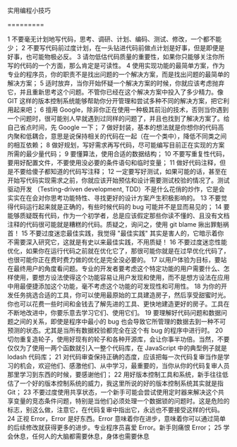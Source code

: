 实用编程小技巧

=========

  1  不要毫无计划地写代码，思考、调研、计划、编码、测试、修改，一个都不能少；
  2  不要写代码前过度计划，在一头钻进代码前做点计划是好事，但是即便是好事，也可能物极必反。
  3  请勿低估代码质量的重要性，如果你只能够关注你所写的代码的一个方面，那么肯定是可读性。
  4  使用实现功能的最简单方案，作为专业的程序员，你的职责不是找出问题的一个解决方案，而是找出问题的最简单的解决方案；
  5  适时放弃，当你开始怀疑一个解决方案的时候，你就应该考虑抛弃它，并且重新思考这个问题。不管你已经在这个解决方案中投入了多少精力。像 GIT 这样的版本控制系统能够帮助你分开管理和尝试多种不同的解决方案，把它利用起来吧；
  6  擅用 Google，除非你正在使用一种极其前沿的技术，否则当你遇到一个问题时，很可能别人早就遇到过同样的问题了，并且也找到了解决方案了。给自己省点时间，先 Google 一下；
  7  做好封装，基本的想法就是你想你的代码高内聚和低耦合，意思是说保持相关的代码在一起（在一个类中），降低不同类之间的相互依赖；
  8  做好规划，写好需求再写代码，尽可能编写目前正在实现的方案所需的最少量代码；
  9  要懂算法，使用合适的数据结构；
  10  不要写重复性代码，要用好配置文件，不要使用没必要的条件语句和临时变量；
  11  做好代码注释，但是不要给傻子都知道的代码写注释；
  12  一定要写好测试，如果可能的话，甚至在开始写代码实现需求之前，你就应该开始预估和设计需要测试校验的情况了。测试驱动开发 （Testing-driven development, TDD）不是什么花俏的炒作，它是会实实在在会对你思考功能特性、寻找更好的设计方案产生积极影响的。
  13  不要觉得代码运行起来就是正确的，有些时候代码的 bug 可能并不是显而易见的；
  14  要能够质疑既有代码，作为一个初学者，总是应该假定那些你读不懂的、且没有文档注释的代码很可能就是糟糕的代码。质疑之，询问之，使用 git blame 揪出罪魁祸首！
  15  不要过度迷恋最佳实践，我觉得 "最佳实践" 其实是害人的，它暗示着你不需要深入研究它，这就是有史以来最佳实践，不用质疑！
  16  不要过度迷恋性能优化，如果你在运行代码之前就在优化它了，那很可能你就是在过早优化代码了，也很可能你正在费时费力做的优化是完全没必要的。
  17  以用户体验为目标，要站在最终用户的角度看问题。专业的开发者要考虑这个特定功能的用户需要什么、怎样使用，要想方设法使得这个功能容易让用户发现和使用，而不是想方设法在应用中用最便捷添加这个功能，毫不考虑这个功能的可发现性和可用性。
  18  为你的开发任务挑选合适的工具，你可以使用最原始的工具建造房子，然后享受甜蜜时光。你也可以花费一些时间和金钱去了解先进的工具、更快地建造更好的房子。工具在不断地改进中，你要乐意去学习它们、使用它们。
  19  要理解好代码问题和数据问题之间的关系，即使是程序中最小的 bug 也会导致它所管理的数据去到一种不可预测的状态。尤其是当所有数据校验都完全在这个有 bug 的程序中进行时。
  20  切勿重复造轮子，使用好现有的轮子和各种开源库，会让你事半功倍。当然，不要仅仅为了使用一两个函数就引入一整个代码库，在 JavaScript 中的典型例子就是 lodash 代码库；
  21  对代码审查保持正确的态度，应该把每一次代码复审当作是学习的机会，欢迎他们、感激他们、从中学习，最重要的，当你从你的代码复审人员那里学习到东西的时候，要感谢他们；
  22  用好版本控制工具和系统，新手往往低估了一个好的版本控制系统的威力，我这里所说的好的版本控制系统其实就是指 Git；
  23  不要过度使用共享状态，一个新手可能会尝试使用定时器来解决这个共享变量的竞态条件问题，特别是当他们必须处理一个数据锁的问题时。这是危险的标志，别这么做，注意它，在代码复审中指出它，永远也不要接受这样的代码。
  24  正视 Error，Error 是好东西。Error 意味着你在进步，意味着你可以通过简单的后续修改就获得更多的进步。专业程序员喜爱 Error。新手则痛恨 Error；
  25  学会休息，任何人的大脑都需要休息，身体也需要休息
